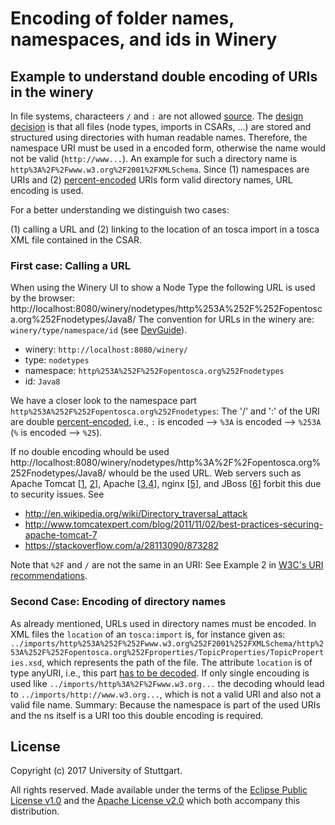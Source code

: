 # Encoding of folder names, namespaces, and ids in Winery

## Example to understand double encoding of URIs in the winery

In file systems, characteers `/` and `:` are not allowed [source](https://stackoverflow.com/a/31976060/873282).
The [design decision](../adr/0002-filesystem-folder-structure-using-type-namespace-id-structure) is that all files (node types, imports in CSARs, ...) are stored and structured using directories with human readable names.
Therefore, the namespace URI must be used in a encoded form, otherwise the name would not be valid (`http://www...`). 
An example for such a directory name is `http%3A%2F%2Fwww.w3.org%2F2001%2FXMLSchema`.
Since (1) namespaces are URIs and (2) [percent-encoded](https://tools.ietf.org/html/rfc3986#section-2.1) URIs form valid directory names, URL encoding is used.

For a better understanding we distinguish two cases: 

(1) calling a URL and 
(2) linking to the location of an tosca import in a tosca XML file contained in the CSAR.

### First case: Calling a URL

When using the Winery UI to show a Node Type the following URL is used by the browser: http://localhost:8080/winery/nodetypes/http%253A%252F%252Fopentosca.org%252Fnodetypes/Java8/
The convention for URLs in the winery are: `winery/type/namespace/id` (see [DevGuide](./#url-structure)).

 - winery:    `http://localhost:8080/winery/`
 - type:      `nodetypes`
 - namespace: `http%253A%252F%252Fopentosca.org%252Fnodetypes`
 - id:        `Java8`

We have a closer look to the namespace part `http%253A%252F%252Fopentosca.org%252Fnodetypes`:
The '/' and ':' of the URI are double [percent-encoded](https://tools.ietf.org/html/rfc3986#section-2.1), i.e.,
`:` is encoded --> `%3A` is encoded --> `%253A` (`%` is encoded --> `%25`).

If no double encoding whould be used http://localhost:8080/winery/nodetypes/http%3A%2F%2Fopentosca.org%252Fnodetypes/Java8/ whould be the used URL.
Web servers such as
Apache Tomcat [[1](https://stackoverflow.com/a/14600740/873282), [2](https://stackoverflow.com/a/41559969/873282)],
Apache [[3](https://stackoverflow.com/a/9933890/873282),[4](https://stackoverflow.com/a/3235361/873282)],
nginx [[5](https://stackoverflow.com/a/37584637/873282)], and
JBoss [[6](https://stackoverflow.com/a/5628325/873282)]
forbit this due to security issues. See
- http://en.wikipedia.org/wiki/Directory_traversal_attack
- http://www.tomcatexpert.com/blog/2011/11/02/best-practices-securing-apache-tomcat-7
- https://stackoverflow.com/a/28113090/873282

Note that `%2F` and `/` are not the same in an URI: See Example 2 in [W3C's URI recommendations](https://www.w3.org/Addressing/URL/4_URI_Recommentations.html).

 
### Second Case: Encoding of directory names

As already mentioned, URLs used in directory names must be encoded.
In XML files the `location` of an `tosca:import` is, for instance given as: `../imports/http%253A%252F%252Fwww.w3.org%252F2001%252FXMLSchema/http%253A%252F%252Fopentosca.org%252Fproperties/TopicProperties/TopicProperties.xsd`, which represents the path of the file.
The attribute `location` is of type anyURI, i.e., this part [has to be decoded](https://tools.ietf.org/html/rfc3986#section-2.4).
If only single encouding is used like `../imports/http%3A%2F%2Fwww.w3.org...` the decoding whould lead to `../imports/http://www.w3.org...`, which is not a valid URI and also not a valid file name.
Summary: Because the namespace is part of the used URIs and the ns itself is a URI too this double encoding is required.


## License

Copyright (c) 2017 University of Stuttgart.

All rights reserved. Made available under the terms of the [Eclipse Public License v1.0] and the [Apache License v2.0] which both accompany this distribution.


 [Apache License v2.0]: http://www.apache.org/licenses/LICENSE-2.0.html
 [Eclipse Public License v1.0]: http://www.eclipse.org/legal/epl-v10.html
